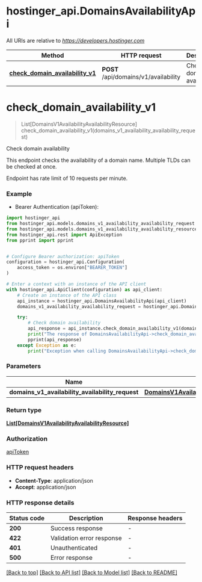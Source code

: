# hostinger_api.DomainsAvailabilityApi

All URIs are relative to *https://developers.hostinger.com*

Method | HTTP request | Description
------------- | ------------- | -------------
[**check_domain_availability_v1**](DomainsAvailabilityApi.md#check_domain_availability_v1) | **POST** /api/domains/v1/availability | Check domain availability


# **check_domain_availability_v1**
> List[DomainsV1AvailabilityAvailabilityResource] check_domain_availability_v1(domains_v1_availability_availability_request)

Check domain availability

This endpoint checks the availability of a domain name. Multiple TLDs can be checked at once.

Endpoint has rate limit of 10 requests per minute.

### Example

* Bearer Authentication (apiToken):

```python
import hostinger_api
from hostinger_api.models.domains_v1_availability_availability_request import DomainsV1AvailabilityAvailabilityRequest
from hostinger_api.models.domains_v1_availability_availability_resource import DomainsV1AvailabilityAvailabilityResource
from hostinger_api.rest import ApiException
from pprint import pprint


# Configure Bearer authorization: apiToken
configuration = hostinger_api.Configuration(
    access_token = os.environ["BEARER_TOKEN"]
)

# Enter a context with an instance of the API client
with hostinger_api.ApiClient(configuration) as api_client:
    # Create an instance of the API class
    api_instance = hostinger_api.DomainsAvailabilityApi(api_client)
    domains_v1_availability_availability_request = hostinger_api.DomainsV1AvailabilityAvailabilityRequest() # DomainsV1AvailabilityAvailabilityRequest | 

    try:
        # Check domain availability
        api_response = api_instance.check_domain_availability_v1(domains_v1_availability_availability_request)
        print("The response of DomainsAvailabilityApi->check_domain_availability_v1:\n")
        pprint(api_response)
    except Exception as e:
        print("Exception when calling DomainsAvailabilityApi->check_domain_availability_v1: %s\n" % e)
```



### Parameters


Name | Type | Description  | Notes
------------- | ------------- | ------------- | -------------
 **domains_v1_availability_availability_request** | [**DomainsV1AvailabilityAvailabilityRequest**](DomainsV1AvailabilityAvailabilityRequest.md)|  | 

### Return type

[**List[DomainsV1AvailabilityAvailabilityResource]**](DomainsV1AvailabilityAvailabilityResource.md)

### Authorization

[apiToken](../README.md#apiToken)

### HTTP request headers

 - **Content-Type**: application/json
 - **Accept**: application/json

### HTTP response details

| Status code | Description | Response headers |
|-------------|-------------|------------------|
**200** | Success response |  -  |
**422** | Validation error response |  -  |
**401** | Unauthenticated |  -  |
**500** | Error response |  -  |

[[Back to top]](#) [[Back to API list]](../README.md#documentation-for-api-endpoints) [[Back to Model list]](../README.md#documentation-for-models) [[Back to README]](../README.md)

